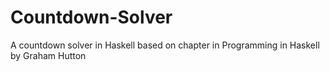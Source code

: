 # Countdown-Solver
A countdown solver in Haskell based on chapter in Programming in Haskell by Graham Hutton
